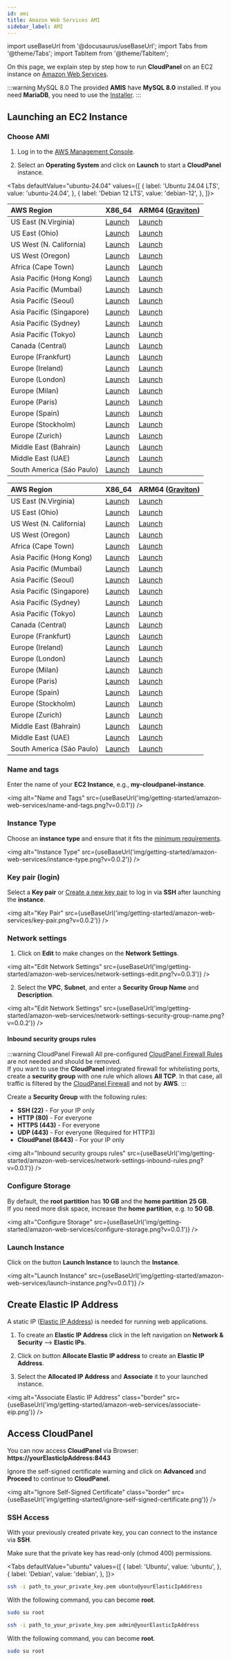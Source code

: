 ```yaml
---
id: ami
title: Amazon Web Services AMI
sidebar_label: AMI
---
```


import useBaseUrl from '@docusaurus/useBaseUrl';
import Tabs from '@theme/Tabs';
import TabItem from '@theme/TabItem';

On this page, we explain step by step how to run **CloudPanel** on an EC2 instance on [Amazon Web Services](https://aws.amazon.com/).

:::warning MySQL 8.0
The provided **AMIS** have **MySQL 8.0** installed. If you need **MariaDB**, you need to use the [Installer](../installer).
:::

## Launching an EC2 Instance

### Choose AMI

1. Log in to the [AWS Management Console](https://console.aws.amazon.com/ec2/). 

2. Select an **Operating System** and click on **Launch** to start a **CloudPanel** instance.

<Tabs
defaultValue="ubuntu-24.04"
values={[
{ label: 'Ubuntu 24.04 LTS', value: 'ubuntu-24.04', },
{ label: 'Debian 12 LTS', value: 'debian-12', },
]}>
<TabItem value="ubuntu-24.04">

| AWS Region                | X86_64                                                                                                         | ARM64 ([Graviton](https://aws.amazon.com/ec2/graviton/))                                                      |
|:--------------------------|:---------------------------------------------------------------------------------------------------------------|:--------------------------------------------------------------------------------------------------------------|
| US East (N.Virginia)      | [Launch](https://ami-launcher.clp.io/?region=us-east-1&name=cloudpanel-ubuntu-24.04-x86_64&version=2.5.1)      | [Launch](https://ami-launcher.clp.io/?region=us-east-1&name=cloudpanel-ubuntu-24.04-arm64&version=2.5.1)      |
| US East (Ohio)            | [Launch](https://ami-launcher.clp.io/?region=us-east-2&name=cloudpanel-ubuntu-24.04-x86_64&version=2.5.1)      | [Launch](https://ami-launcher.clp.io/?region=us-east-2&name=cloudpanel-ubuntu-24.04-arm64&version=2.5.1)      |
| US West (N. California)   | [Launch](https://ami-launcher.clp.io/?region=us-west-1&name=cloudpanel-ubuntu-24.04-x86_64&version=2.5.1)      | [Launch](https://ami-launcher.clp.io/?region=us-west-1&name=cloudpanel-ubuntu-24.04-arm64&version=2.5.1)      |
| US West (Oregon)          | [Launch](https://ami-launcher.clp.io/?region=us-west-2&name=cloudpanel-ubuntu-24.04-x86_64&version=2.5.1)      | [Launch](https://ami-launcher.clp.io/?region=us-west-2&name=cloudpanel-ubuntu-24.04-arm64&version=2.5.1)      |
| Africa (Cape Town)        | [Launch](https://ami-launcher.clp.io/?region=af-south-1&name=cloudpanel-ubuntu-24.04-x86_64&version=2.5.1)     | [Launch](https://ami-launcher.clp.io/?region=af-south-1&name=cloudpanel-ubuntu-24.04-arm64&version=2.5.1)     |
| Asia Pacific (Hong Kong)  | [Launch](https://ami-launcher.clp.io/?region=ap-east-1&name=cloudpanel-ubuntu-24.04-x86_64&version=2.5.1)      | [Launch](https://ami-launcher.clp.io/?region=ap-east-1&name=cloudpanel-ubuntu-24.04-arm64&version=2.5.1)      |
| Asia Pacific (Mumbai)     | [Launch](https://ami-launcher.clp.io/?region=ap-south-1&name=cloudpanel-ubuntu-24.04-x86_64&version=2.5.1)     | [Launch](https://ami-launcher.clp.io/?region=ap-south-1&name=cloudpanel-ubuntu-24.04-arm64&version=2.5.1)     |
| Asia Pacific (Seoul)      | [Launch](https://ami-launcher.clp.io/?region=ap-northeast-1&name=cloudpanel-ubuntu-24.04-x86_64&version=2.5.1) | [Launch](https://ami-launcher.clp.io/?region=ap-northeast-1&name=cloudpanel-ubuntu-24.04-arm64&version=2.5.1) |
| Asia Pacific (Singapore)  | [Launch](https://ami-launcher.clp.io/?region=ap-southeast-1&name=cloudpanel-ubuntu-24.04-x86_64&version=2.5.1) | [Launch](https://ami-launcher.clp.io/?region=ap-southeast-1&name=cloudpanel-ubuntu-24.04-arm64&version=2.5.1) |
| Asia Pacific (Sydney)     | [Launch](https://ami-launcher.clp.io/?region=ap-southeast-2&name=cloudpanel-ubuntu-24.04-x86_64&version=2.5.1) | [Launch](https://ami-launcher.clp.io/?region=ap-southeast-2&name=cloudpanel-ubuntu-24.04-arm64&version=2.5.1) |
| Asia Pacific (Tokyo)      | [Launch](https://ami-launcher.clp.io/?region=ap-northeast-1&name=cloudpanel-ubuntu-24.04-x86_64&version=2.5.1) | [Launch](https://ami-launcher.clp.io/?region=ap-northeast-1&name=cloudpanel-ubuntu-24.04-arm64&version=2.5.1) |
| Canada (Central)          | [Launch](https://ami-launcher.clp.io/?region=ca-central-1&name=cloudpanel-ubuntu-24.04-x86_64&version=2.5.1)   | [Launch](https://ami-launcher.clp.io/?region=ca-central-1&name=cloudpanel-ubuntu-24.04-arm64&version=2.5.1)   |
| Europe (Frankfurt)        | [Launch](https://ami-launcher.clp.io/?region=eu-central-1&name=cloudpanel-ubuntu-24.04-x86_64&version=2.5.1)   | [Launch](https://ami-launcher.clp.io/?region=eu-central-1&name=cloudpanel-ubuntu-24.04-arm64&version=2.5.1)   |
| Europe (Ireland)          | [Launch](https://ami-launcher.clp.io/?region=eu-west-1&name=cloudpanel-ubuntu-24.04-x86_64&version=2.5.1)      | [Launch](https://ami-launcher.clp.io/?region=eu-west-1&name=cloudpanel-ubuntu-24.04-arm64&version=2.5.1)      |
| Europe (London)           | [Launch](https://ami-launcher.clp.io/?region=eu-west-2&name=cloudpanel-ubuntu-24.04-x86_64&version=2.5.1)      | [Launch](https://ami-launcher.clp.io/?region=eu-west-2&name=cloudpanel-ubuntu-24.04-arm64&version=2.5.1)      |
| Europe (Milan)            | [Launch](https://ami-launcher.clp.io/?region=eu-south-1&name=cloudpanel-ubuntu-24.04-x86_64&version=2.5.1)     | [Launch](https://ami-launcher.clp.io/?region=eu-south-1&name=cloudpanel-ubuntu-24.04-arm64&version=2.5.1)     |
| Europe (Paris)            | [Launch](https://ami-launcher.clp.io/?region=eu-west-3&name=cloudpanel-ubuntu-24.04-x86_64&version=2.5.1)      | [Launch](https://ami-launcher.clp.io/?region=eu-west-3&name=cloudpanel-ubuntu-24.04-arm64&version=2.5.1)      |
| Europe (Spain)            | [Launch](https://ami-launcher.clp.io/?region=eu-south-2&name=cloudpanel-ubuntu-24.04-x86_64&version=2.5.1)     | [Launch](https://ami-launcher.clp.io/?region=eu-south-2&name=cloudpanel-ubuntu-24.04-arm64&version=2.5.1)     |
| Europe (Stockholm)        | [Launch](https://ami-launcher.clp.io/?region=eu-north-1&name=cloudpanel-ubuntu-24.04-x86_64&version=2.5.1)     | [Launch](https://ami-launcher.clp.io/?region=eu-north-1&name=cloudpanel-ubuntu-24.04-arm64&version=2.5.1)     |
| Europe (Zurich)           | [Launch](https://ami-launcher.clp.io/?region=eu-central-2&name=cloudpanel-ubuntu-24.04-x86_64&version=2.5.1)   | [Launch](https://ami-launcher.clp.io/?region=eu-central-2&name=cloudpanel-ubuntu-24.04-arm64&version=2.5.1)   |
| Middle East (Bahrain)     | [Launch](https://ami-launcher.clp.io/?region=me-south-1&name=cloudpanel-ubuntu-24.04-x86_64&version=2.5.1)     | [Launch](https://ami-launcher.clp.io/?region=me-south-1&name=cloudpanel-ubuntu-24.04-arm64&version=2.5.1)     |
| Middle East (UAE)         | [Launch](https://ami-launcher.clp.io/?region=me-central-1&name=cloudpanel-ubuntu-24.04-x86_64&version=2.5.1)   | [Launch](https://ami-launcher.clp.io/?region=me-central-1&name=cloudpanel-ubuntu-24.04-arm64&version=2.5.1)   |
| South America (Sáo Paulo) | [Launch](https://ami-launcher.clp.io/?region=sa-east-1&name=cloudpanel-ubuntu-24.04-x86_64&version=2.5.1)      | [Launch](https://ami-launcher.clp.io/?region=sa-east-1&name=cloudpanel-ubuntu-24.04-arm64&version=2.5.1)      |

</TabItem>
<TabItem value="debian-12">

| AWS Region                | X86_64                                                                                                      | ARM64 ([Graviton](https://aws.amazon.com/ec2/graviton/))                                                   |
|:--------------------------|:------------------------------------------------------------------------------------------------------------|:-----------------------------------------------------------------------------------------------------------|
| US East (N.Virginia)      | [Launch](https://ami-launcher.clp.io/?region=us-east-1&name=cloudpanel-debian-12-x86_64&version=2.5.1)      | [Launch](https://ami-launcher.clp.io/?region=us-east-1&name=cloudpanel-debian-12-arm64&version=2.5.1)      |
| US East (Ohio)            | [Launch](https://ami-launcher.clp.io/?region=us-east-2&name=cloudpanel-debian-12-x86_64&version=2.5.1)      | [Launch](https://ami-launcher.clp.io/?region=us-east-2&name=cloudpanel-debian-12-arm64&version=2.5.1)      |
| US West (N. California)   | [Launch](https://ami-launcher.clp.io/?region=us-west-1&name=cloudpanel-debian-12-x86_64&version=2.5.1)      | [Launch](https://ami-launcher.clp.io/?region=us-west-1&name=cloudpanel-debian-12-arm64&version=2.5.1)      |
| US West (Oregon)          | [Launch](https://ami-launcher.clp.io/?region=us-west-2&name=cloudpanel-debian-12-x86_64&version=2.5.1)      | [Launch](https://ami-launcher.clp.io/?region=us-west-2&name=cloudpanel-debian-12-arm64&version=2.5.1)      |
| Africa (Cape Town)        | [Launch](https://ami-launcher.clp.io/?region=af-south-1&name=cloudpanel-debian-12-x86_64&version=2.5.1)     | [Launch](https://ami-launcher.clp.io/?region=us-west-2&name=cloudpanel-debian-12-arm64&version=2.5.1)      |
| Asia Pacific (Hong Kong)  | [Launch](https://ami-launcher.clp.io/?region=ap-east-1&name=cloudpanel-debian-12-x86_64&version=2.5.1)      | [Launch](https://ami-launcher.clp.io/?region=af-south-1&name=cloudpanel-debian-12-arm64&version=2.5.1)     |
| Asia Pacific (Mumbai)     | [Launch](https://ami-launcher.clp.io/?region=ap-south-1&name=cloudpanel-debian-12-x86_64&version=2.5.1)     | [Launch](https://ami-launcher.clp.io/?region=ap-south-1&name=cloudpanel-debian-12-arm64&version=2.5.1)     |
| Asia Pacific (Seoul)      | [Launch](https://ami-launcher.clp.io/?region=ap-northeast-1&name=cloudpanel-debian-12-x86_64&version=2.5.1) | [Launch](https://ami-launcher.clp.io/?region=ap-northeast-1&name=cloudpanel-debian-12-arm64&version=2.5.1) |
| Asia Pacific (Singapore)  | [Launch](https://ami-launcher.clp.io/?region=ap-southeast-1&name=cloudpanel-debian-12-x86_64&version=2.5.1) | [Launch](https://ami-launcher.clp.io/?region=ap-southeast-1&name=cloudpanel-debian-12-arm64&version=2.5.1) |
| Asia Pacific (Sydney)     | [Launch](https://ami-launcher.clp.io/?region=ap-southeast-2&name=cloudpanel-debian-12-x86_64&version=2.5.1) | [Launch](https://ami-launcher.clp.io/?region=ap-southeast-2&name=cloudpanel-debian-12-arm64&version=2.5.1) |
| Asia Pacific (Tokyo)      | [Launch](https://ami-launcher.clp.io/?region=ap-northeast-1&name=cloudpanel-debian-12-x86_64&version=2.5.1) | [Launch](https://ami-launcher.clp.io/?region=ap-northeast-1&name=cloudpanel-debian-12-arm64&version=2.5.1) |
| Canada (Central)          | [Launch](https://ami-launcher.clp.io/?region=ca-central-1&name=cloudpanel-debian-12-x86_64&version=2.5.1)   | [Launch](https://ami-launcher.clp.io/?region=ca-central-1&name=cloudpanel-debian-12-arm64&version=2.5.1)   |
| Europe (Frankfurt)        | [Launch](https://ami-launcher.clp.io/?region=eu-central-1&name=cloudpanel-debian-12-x86_64&version=2.5.1)   | [Launch](https://ami-launcher.clp.io/?region=eu-central-1&name=cloudpanel-debian-12-arm64&version=2.5.1)   |
| Europe (Ireland)          | [Launch](https://ami-launcher.clp.io/?region=eu-west-1&name=cloudpanel-debian-12-x86_64&version=2.5.1)      | [Launch](https://ami-launcher.clp.io/?region=eu-west-1&name=cloudpanel-debian-12-arm64&version=2.5.1)      |
| Europe (London)           | [Launch](https://ami-launcher.clp.io/?region=eu-west-2&name=cloudpanel-debian-12-x86_64&version=2.5.1)      | [Launch](https://ami-launcher.clp.io/?region=eu-west-2&name=cloudpanel-debian-12-arm64&version=2.5.1)      |
| Europe (Milan)            | [Launch](https://ami-launcher.clp.io/?region=eu-south-1&name=cloudpanel-debian-12-x86_64&version=2.5.1)     | [Launch](https://ami-launcher.clp.io/?region=eu-south-1&name=cloudpanel-debian-12-arm64&version=2.5.1)     |
| Europe (Paris)            | [Launch](https://ami-launcher.clp.io/?region=eu-west-3&name=cloudpanel-debian-12-x86_64&version=2.5.1)      | [Launch](https://ami-launcher.clp.io/?region=eu-west-3&name=cloudpanel-debian-12-arm64&version=2.5.1)      |
| Europe (Spain)            | [Launch](https://ami-launcher.clp.io/?region=eu-south-2&name=cloudpanel-debian-12-x86_64&version=2.5.1)     | [Launch](https://ami-launcher.clp.io/?region=eu-south-2&name=cloudpanel-debian-12-arm64&version=2.5.1)     |
| Europe (Stockholm)        | [Launch](https://ami-launcher.clp.io/?region=eu-north-1&name=cloudpanel-debian-12-x86_64&version=2.5.1)     | [Launch](https://ami-launcher.clp.io/?region=eu-north-1&name=cloudpanel-debian-12-arm64&version=2.5.1)     |
| Europe (Zurich)           | [Launch](https://ami-launcher.clp.io/?region=eu-central-2&name=cloudpanel-debian-12-x86_64&version=2.5.1)   | [Launch](https://ami-launcher.clp.io/?region=eu-central-2&name=cloudpanel-debian-12-arm64&version=2.5.1)   |
| Middle East (Bahrain)     | [Launch](https://ami-launcher.clp.io/?region=me-south-1&name=cloudpanel-debian-12-x86_64&version=2.5.1)     | [Launch](https://ami-launcher.clp.io/?region=me-south-1&name=cloudpanel-debian-12-arm64&version=2.5.1)     |
| Middle East (UAE)         | [Launch](https://ami-launcher.clp.io/?region=me-central-1&name=cloudpanel-debian-12-x86_64&version=2.5.1)   | [Launch](https://ami-launcher.clp.io/?region=me-central-1&name=cloudpanel-debian-12-arm64&version=2.5.1)   |
| South America (Sáo Paulo) | [Launch](https://ami-launcher.clp.io/?region=sa-east-1&name=cloudpanel-debian-12-x86_64&version=2.5.1)      | [Launch](https://ami-launcher.clp.io/?region=sa-east-1&name=cloudpanel-debian-12-arm64&version=2.5.1)      |

</TabItem>
</Tabs>

### Name and tags

Enter the name of your **EC2 Instance**, e.g., **my-cloudpanel-instance**.

<img alt="Name and Tags" src={useBaseUrl('img/getting-started/amazon-web-services/name-and-tags.png?v=0.0.1')} />

### Instance Type

Choose an **instance type** and ensure that it fits the [minimum requirements](../../../../requirements).

<img alt="Instance Type" src={useBaseUrl('img/getting-started/amazon-web-services/instance-type.png?v=0.0.2')} />

### Key pair (login)

Select a **Key pair** or [Create a new key pair](https://docs.aws.amazon.com/AWSEC2/latest/UserGuide/ec2-key-pairs.html?icmpid=docs_ec2_console) to log in via **SSH** after launching the **instance**.

<img alt="Key Pair" src={useBaseUrl('img/getting-started/amazon-web-services/key-pair.png?v=0.0.2')} />

### Network settings

1. Click on **Edit** to make changes on the **Network Settings**.

<img alt="Edit Network Settings" src={useBaseUrl('img/getting-started/amazon-web-services/network-settings-edit.png?v=0.0.3')} />

2. Select the **VPC**, **Subnet**, and enter a **Security Group Name** and **Description**.

<img alt="Edit Network Settings" src={useBaseUrl('img/getting-started/amazon-web-services/network-settings-security-group-name.png?v=0.0.2')} />

#### Inbound security groups rules

:::warning CloudPanel Firewall
All pre-configured [CloudPanel Firewall Rules](../../../../admin-area/security/#firewall) are not needed and should be removed. <br />
If you want to use the **CloudPanel** integrated firewall for whitelisting ports, create a **security group** with one rule which allows **All TCP**.
In that case, all traffic is filtered by the [CloudPanel Firewall](../../../../admin-area/security/#firewall) and not by **AWS**.
:::

Create a **Security Group** with the following rules:

- **SSH (22)** - For your IP only
- **HTTP (80)** - For everyone
- **HTTPS (443)** - For everyone
- **UDP (443)** - For everyone (Required for HTTP3)
- **CloudPanel (8443)** - For your IP only

<img alt="Inbound security groups rules" src={useBaseUrl('img/getting-started/amazon-web-services/network-settings-inbound-rules.png?v=0.0.1')} />

### Configure Storage

By default, the **root partition** has **10 GB** and the **home partition** **25 GB**. <br />
If you need more disk space, increase the **home partition**, e.g. to **50 GB**.

<img alt="Configure Storage" src={useBaseUrl('img/getting-started/amazon-web-services/configure-storage.png?v=0.0.1')} />

### Launch Instance

Click on the button **Launch Instance** to launch the **Instance**.

<img alt="Launch Instance" src={useBaseUrl('img/getting-started/amazon-web-services/launch-instance.png?v=0.0.1')} />

## Create Elastic IP Address

A static IP ([Elastic IP Address](https://docs.aws.amazon.com/AWSEC2/latest/UserGuide/elastic-ip-addresses-eip.html)) is needed for running web applications. <br />

1. To create an **Elastic IP Address** click in the left navigation on **Network & Security** --> **Elastic IPs**.

2. Click on button **Allocate Elastic IP address** to create an **Elastic IP Address**.

3. Select the **Allocated IP Address** and **Associate** it to your launched instance.

<img alt="Associate Elastic IP Address" class="border" src={useBaseUrl('img/getting-started/amazon-web-services/associate-eip.png')} />

## Access CloudPanel

You can now access **CloudPanel** via Browser: **https://yourElasticIpAddress:8443**

Ignore the self-signed certificate warning and click on **Advanced** and **Proceed** to continue to **CloudPanel**.

<img alt="Ignore Self-Signed Certificate" class="border" src={useBaseUrl('img/getting-started/ignore-self-signed-certificate.png')} />

### SSH Access

With your previously created private key, you can connect to the instance via **SSH**. <br />

Make sure that the private key has read-only (chmod 400) permissions.

<Tabs
defaultValue="ubuntu"
values={[
{ label: 'Ubuntu', value: 'ubuntu', },
{ label: 'Debian', value: 'debian', },
]}>
<TabItem value="ubuntu">

```bash
ssh -i path_to_your_private_key.pem ubuntu@yourElasticIpAddress
```

With the following command, you can become **root**.

```bash
sudo su root
```

</TabItem>
<TabItem value="debian">

```bash
ssh -i path_to_your_private_key.pem admin@yourElasticIpAddress
```

With the following command, you can become **root**.

```bash
sudo su root
```

</TabItem>
</Tabs>